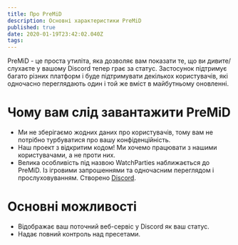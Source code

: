 ```yaml
---
title: Про PreMiD
description: Основні характеристики PreMiD
published: true
date: 2020-01-19T23:42:02.040Z
tags:
---
```


PreMiD - це проста утиліта, яка дозволяє вам показати те, що ви дивите/слухаєте у вашому Discord тепер грає за статус. Застосунок підтримує багато різних платформ і буде підтримувати декількох користувачів, які одночасно переглядають один і той же вміст в майбутньому оновленні.

# Чому вам слід завантажити PreMiD
- Ми не зберігаємо жодних даних про користувачів, тому вам не потрібно турбуватися про вашу конфіденційність.
- Наш проект з відкритим кодом! Ми хочемо працювати з нашими користувачами, а не проти них.
- Велика особливість під назвою WatchParties наближається до PreMiD. Із ігровими запрошеннями та одночасним переглядом і прослуховуванням. Створено [Discord](https://discordapp.com/).

# Основні можливості
- Відображає ваш поточний веб-сервіс у Discord як ваш статус.
- Надає повний контроль над пресетами.